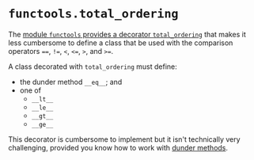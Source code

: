 # `functools.total_ordering`

The [module `functools` provides a decorator `total_ordering`](https://docs.python.org/3/library/functools.html#functools.total_ordering) that makes it less cumbersome to define a class that be used with the comparison operators `==`, `!=`, `<`, `<=`, `>`, and `>=`.

A class decorated with `total_ordering` must define:

 - the dunder method `__eq__`; and
 - one of
   - `__lt__`
   - `__le__`
   - `__gt__`
   - `__ge__`

This decorator is cumbersome to implement but it isn't technically very challenging, provided you know how to work with [dunder methods](https://mathspp.com/blog/pydonts/dunder-methods).
